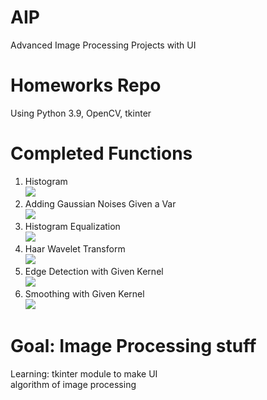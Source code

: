 # AIP
 Advanced Image Processing Projects with UI
# Homeworks Repo
 Using Python 3.9, OpenCV, tkinter
# Completed Functions <br>
 1. Histogram <br>
 ![](https://imgur.com/WFXpTqY.gif) <br>
 2. Adding Gaussian Noises Given a Var <br>
 ![](https://imgur.com/jh0Rcoj.gif) <br>
 3. Histogram Equalization <br>
 ![](https://imgur.com/Vdi1Ibm.gif) <br>
 4. Haar Wavelet Transform <br>
 ![](https://imgur.com/077jIoS.gif) <br>
 5. Edge Detection with Given Kernel <br>
 ![](https://imgur.com/h7IypxI.gif) <br>
 6. Smoothing with Given Kernel <br>
 ![](https://imgur.com/T1H6o38.gif) <br>
# Goal: Image Processing stuff
 Learning: tkinter module to make UI </br>
           algorithm of image processing

